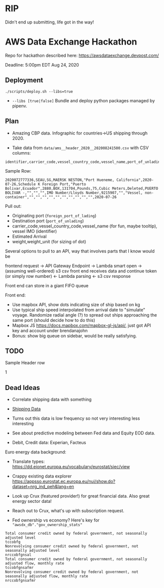 

# RIP

Didn't end up submitting, life got in the way!


# AWS Data Exchange Hackathon 
Repo for hackathon described here:
https://awsdataexchange.devpost.com/

Deadline: 5:00pm EDT Aug 24, 2020

## Deployment 
`./scripts/deploy.sh --libs=true`
- `--libs [true|false]` Bundle and deploy python packages managed by pipenv.

## Plan
- Amazing CBP data. Infographic for countries->US shipping through 2020.

- Take data from `data/ams__header_2020__202008241500.csv` with CSV columns:
```
identifier,carrier_code,vessel_country_code,vessel_name,port_of_unlading,estimated_arrival_date,foreign_port_of_lading_qualifier,foreign_port_of_lading,manifest_quantity,manifest_unit,weight,weight_unit,measurement,measurement_unit,record_status_indicator,place_of_receipt,port_of_destination,foreign_port_of_destination_qualifier,foreign_port_of_destination,conveyance_id_qualifier,conveyance_id,in_bond_entry_type,mode_of_transportation,secondary_notify_party_1,secondary_notify_party_2,secondary_notify_party_3,secondary_notify_party_4,secondary_notify_party_5,secondary_notify_party_6,secondary_notify_party_7,secondary_notify_party_8,secondary_notify_party_9,secondary_notify_party_10,actual_arrival_date
```

Sample Row:
```
2020072777336,SEAU,SG,MAERSK NESTON,"Port Hueneme, California",2020-07-26,Schedule K Foreign Port,"Puerto Bolivar,Ecuador",2880,BOX,131704,Pounds,75,Cubic Meters,Deleted,PUERTO BOLIVAR -,"","","",IMO Number/Lloyds Number,9215907,"","Vessel, non-container","","","","","","","","","","",2020-07-26
```

Pull out:
- Originating port (`foreign_port_of_lading`)
- Destination port (`port_of_unlading`) 
- carrier_code,vessel_country_code,vessel_name (for fun, maybe tooltip), vessel IMO (identifier)
- Estimated Arrival
- weight,weight_unit (for sizing of dot)



Several options to pull to an API, way that involves parts that I know would be

frontend request -> API Gateway Endpoint -> Lambda smart open -> (assuming well-ordered)  s3 csv 
front end receives data and continue token (or simply row number) <- Lambda parsing <- s3 csv response

Front end can store in a giant FIFO queue

Front end: 
- Use mapbox API, show dots indicating size of ship based on kg
- Use typical ship speed interpolated from arrival date to "simulate" voyage. Randomize radial angle (?) to spread out ships approaching the same port (should decide how to do this)
- Mapbox JS https://docs.mapbox.com/mapbox-gl-js/api/, just got API key and account under brendanajohn
- Bonus: show big queue on sidebar, would be really satisfying.


## TODO

Sample Header row


1



## Dead Ideas
- Correlate shipping data with something
- [Shipping Data](https://aws.amazon.com/marketplace/pp/prodview-2yx6pwjzh23bo?qid=1595467629281&sr=0-10&ref_=srh_res_product_title)
- Turns out this data is low frequency so not very interesting less interesting

- See about predictive modeling between Fed data and Equity EOD data.
- Debit, Credit data: Experian, Facteus



Euro energy data background:
- Translate types: https://dd.eionet.europa.eu/vocabulary/eurostat/siec/view
- Crappy existing data explorer https://appsso.eurostat.ec.europa.eu/nui/show.do?dataset=nrg_ind_peh&lang=en


- Look up Crux (featured provider!) for great financial data. Also great energy sector data! 
- Reach out to Crux, what's up with subscription request.

- Fed ownership vs economy? Here's key for  `"awsdx_db"."gov_ownership_stats"`
```
Total consumer credit owned by federal government, not seasonally adjusted level
tccobfg
Nonrevolving consumer credit owned by federal government, not seasonally adjusted level
nrccobfgnsal
Total consumer credit owned by federal government, not seasonally adjusted flow, monthly rate
tccobfgnsafmr
Nonrevolving consumer credit owned by federal government, not seasonally adjusted flow, monthly rate
nrccobfgnsafmr
```
